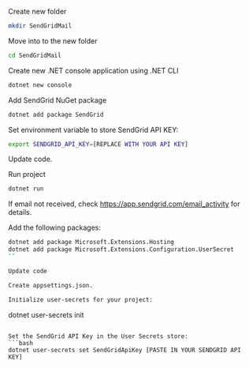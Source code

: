 Create new folder
```bash
mkdir SendGridMail
```

Move into to the new folder
```bash
cd SendGridMail
```

Create new .NET console application using .NET CLI
```bash
dotnet new console
```

Add SendGrid NuGet package
```bash
dotnet add package SendGrid
```

Set environment variable to store SendGrid API KEY:
```bash
export SENDGRID_API_KEY=[REPLACE WITH YOUR API KEY]
```

Update code.

Run project
```bash
dotnet run
```

If email not received, check https://app.sendgrid.com/email_activity for details.

Add the following packages:
```bash
dotnet add package Microsoft.Extensions.Hosting
dotnet add package Microsoft.Extensions.Configuration.UserSecret
``

Update code

Create appsettings.json.

Initialize user-secrets for your project:
```
dotnet user-secrets init
```

Set the SendGrid API Key in the User Secrets store:
```bash
dotnet user-secrets set SendGridApiKey [PASTE IN YOUR SENDGRID API KEY]
```